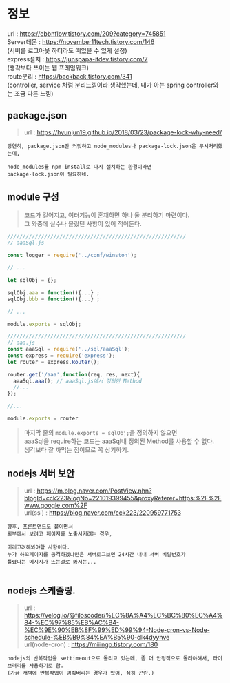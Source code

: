 # 정보

url : https://ebbnflow.tistory.com/209?category=745851 <br>
Server데몬 : https://november11tech.tistory.com/146 <br>
(서버를 로그아웃 하더라도 떠있을 수 있게 설정)<br>
express설치 : https://junspapa-itdev.tistory.com/7 <br>
(생각보다 쓰이는 웹 프레임워크)<br>
route분리 : https://backback.tistory.com/341 <br>
(controller, service 처럼 분리느낌이라 생각했는데, 내가 아는 spring controller와는 조금 다른 느낌) <br>

## package.json
> url : https://hyunjun19.github.io/2018/03/23/package-lock-why-need/ <br>

```
당연히, package.json만 커밋하고 node_modules나 package-lock.json은 무시처리했는데,

node_modules를 npm install로 다시 설치하는 환경이라면 
package-lock.json이 필요하네.

```

## module 구성
> 코드가 길어지고, 여러기능이 혼재하면 하나 둘 분리하기 마련이다. <br>
> 그 와중에 실수나 몰랐던 사항이 있어 적어둔다. <br>

```javascript
//////////////////////////////////////////////////////////
// aaaSql.js

const logger = require('../conf/winston');

// ...

let sqlObj = {};

sqlObj.aaa = function(){...} ;
sqlObj.bbb = function(){...} ;

// ...

module.exports = sqlObj;

//////////////////////////////////////////////////////////
// aaa.js
const aaaSql = require('../sql/aaaSql');
const express = require('express');
let router = express.Router();

router.get('/aaa',function(req, res, next){
  aaaSql.aaa(); // aaaSql.js에서 정의한 Method
  //...
});

//...

module.exports = router

```
> 마지막 줄의 `module.exports = sqlObj;`을 정의하지 않으면 <br>
> aaaSql을 require하는 코드는 aaaSql내 정의된 Method를 사용할 수 없다. <br>
> 생각보다 잘 까먹는 점이므로 꼭 상기하기.<br>

## nodejs 서버 보안
> url : https://m.blog.naver.com/PostView.nhn?blogId=cck223&logNo=221019399455&proxyReferer=https:%2F%2Fwww.google.com%2F <br>
> url(ssl) : https://blog.naver.com/cck223/220959771753 <br>

```
향후, 프론트앤드도 붙이면서
외부에서 보려고 페이지를 노출시키려는 경우, 

미리고려해봐야할 사항이다.
누가 하꼬페이지를 공격하겠냐만은 서버로그보면 24시간 내내 서버 비밀번호가
틀렸다는 메시지가 뜨는걸로 봐서는...


```

## nodejs 스케쥴링.

> url : https://velog.io/@filoscoder/%EC%8A%A4%EC%BC%80%EC%A4%84-%EC%97%85%EB%AC%B4-%EC%9E%90%EB%8F%99%ED%99%94-Node-cron-vs-Node-schedule-%EB%B9%84%EA%B5%90-clk4dyynve <br/>
> url(node-cron) : https://miiingo.tistory.com/180 <br/>
```
nodejs의 반복작업을 settimeout으로 돌리고 있는데, 좀 더 안정적으로 돌려야해서, 라이브러리를 사용하기로 함.
(가끔 새벽에 반복작업이 멈춰버리는 경우가 있어, 심히 곤란.)


```
